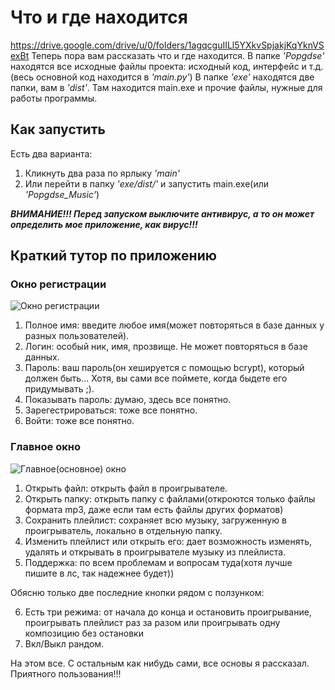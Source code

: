# Что и где находится
https://drive.google.com/drive/u/0/folders/1agqcguIILl5YXkvSpjakjKqYknVSexBt
Теперь пора вам рассказать что и где находится. В папке *'Popgdse'* находятся все исходные файлы проекта: исходный код, интерфейс и т.д.(весь основной код находится в *'main.py'*) В папке *'exe'* находятся две папки, вам в *'dist'*. Там находится main.exe и прочие файлы, нужные для работы программы.
## Как запустить
Есть два варианта:
1. Кликнуть два раза по ярлыку *'main'*
2. Или перейти в папку *'exe/dist/'* и запустить main.exe(или *'Popgdse_Music'*)

***ВНИМАНИЕ!!! Перед запуском выключите антивирус, а то он может определить мое приложение, как вирус!!!***
## Краткий тутор по приложению
### Окно регистрации
![Окно регистрации](photos_for_README/registrathion_photo.png)
1. Полное имя: введите любое имя(может повторяться в базе данных у разных пользователей).
2. Логин: особый ник, имя, прозвище. Не может повторяться в базе данных.
3. Пароль: ваш пароль(он хешируется с помощью bcrypt), который должен быть... Хотя, вы сами все поймете, когда быдете его придумывать ;).
4. Показывать пароль: думаю, здесь все понятно.
5. Зарегестрироваться: тоже все понятно.
6. Войти: тоже все понятно.
### Главное окно
![Главное(основное) окно](photos_for_README/MAIN_PAGE.png)
1. Открыть файл: открыть файл в проигрывателе.
2. Открыть папку: открыть папку с файлами(откроются только файлы формата mp3, даже если там есть файлы других форматов)
3. Сохранить плейлист: сохраняет всю музыку, загруженную в проигрыватель, локально в отдельную папку.
4. Изменить плейлист или открыть его: дает возможность изменять, удалять и открывать в проигрывателе музыку из плейлиста. 
5. Поддержка: по всем проблемам и вопросам туда(хотя лучше пишите в лс, так надежнее будет))

Обясню только две последние кнопки рядом с ползунком:

6. Есть три режима: от начала до конца и остановить проигрывание, проигрывать плейлист раз за разом или проигрывать одну композицию без остановки
7. Вкл/Выкл рандом.

На этом все. С остальным как нибудь сами, все основы я рассказал. Приятного пользования!!!
